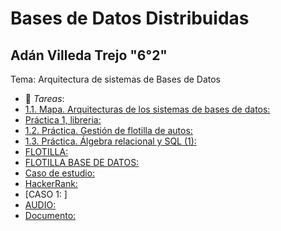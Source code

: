 # Bases de Datos Distribuidas
## Adán Villeda Trejo "6°2"
Tema: Arquitectura de sistemas de Bases de Datos
- :file_folder: _Tareas_:
- [1.1. Mapa. Arquitecturas de los sistemas de bases de datos: ](Arquitectura_De_Bases_De_Datos.pdf)
- [Práctica 1, libreria: ](BDD_1.pdf)
- [1.2. Práctica. Gestión de flotilla de autos: ](BDD_2.pdf)
- [1.3. Práctica. Álgebra relacional y SQL (1): ](BDD_3.pdf)
- [FLOTILLA: ](flotillas.pdf)
- [FLOTILLA BASE DE DATOS: ](flotillasql.txt)
- [Caso de estudio: ](FlujoDeDatos.pdf)
- [HackerRank: ](hackerrank.png)
- [CASO 1: ]
- [AUDIO: ](Caso1.mp3)
- [Documento: ](Caso1.pdf)
